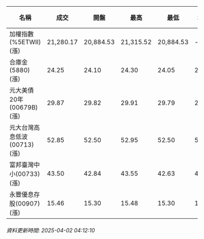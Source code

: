 | 名稱 | 成交 | 開盤 | 最高 | 最低 | 均價 | 成交金額(億) | 昨收 | 漲跌幅 | 漲跌 | 總量 | 昨量 | 振幅 |
| -------- | -------- | -------- | -------- |-------- | -------- | -------- |-------- |-------- |-------- | -------- | -------- |-------- |
|加權指數(%5ETWII) (漲)|21,280.17|20,884.53|21,315.52|20,884.53|-|2,720.49|20,695.90|2.82%|584.27|5,784,329|0|2.08%|
|合庫金(5880) (漲)|24.25|24.10|24.30|24.05|24.17|1.95|24.05|0.83%|0.20|8,081|14,068|1.04%|
|元大美債20年(00679B) (漲)|29.87|29.82|29.91|29.79|29.83|26.28|29.69|0.61%|0.18|88,104|116,878|0.40%|
|元大台灣高息低波(00713) (漲)|52.85|52.50|52.95|52.50|52.78|7.03|52.45|0.76%|0.40|13,317|35,387|0.86%|
|富邦臺灣中小(00733) (漲)|43.50|42.84|43.55|42.63|43.04|1.25|42.71|1.85%|0.79|2,907|4,908|2.15%|
|永豐優息存股(00907) (漲)|15.46|15.30|15.48|15.30|15.43|0.175|15.28|1.18%|0.18|1,135|4,316|1.18%|
###### 資料更新時間: 2025-04-02 04:12:10